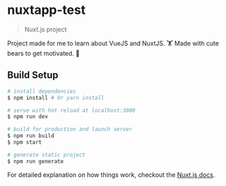 # nuxtapp-test

> Nuxt.js project

Project made for me to learn about VueJS and NuxtJS. 🏋‍
Made with cute bears to get motivated. 🐣

## Build Setup

``` bash
# install dependencies
$ npm install # Or yarn install

# serve with hot reload at localhost:3000
$ npm run dev

# build for production and launch server
$ npm run build
$ npm start

# generate static project
$ npm run generate
```

For detailed explanation on how things work, checkout the [Nuxt.js docs](https://github.com/nuxt/nuxt.js).
